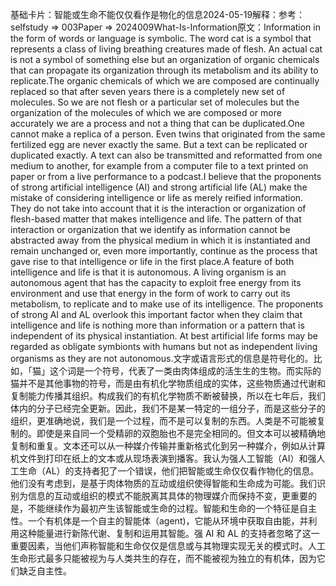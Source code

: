 

基础卡片：智能或生命不能仅仅看作是物化的信息2024-05-19解释：参考：selfstudy => 003Paper => 2024009What-Is-Information原文：Information in the form of words or language is symbolic. The word cat is a symbol that represents a class of living breathing creatures made of flesh. An actual cat is not a symbol of something else but an organization of organic chemicals that can propagate its organization through its metabolism and its ability to replicate.The organic chemicals of which we are composed are continually replaced so that after seven years there is a completely new set of molecules. So we are not flesh or a particular set of molecules but the organization of the molecules of which we are composed or more accurately we are a process and not a thing that can be duplicated.One cannot make a replica of a person. Even twins that originated from the same fertilized egg are never exactly the same. But a text can be replicated or duplicated exactly. A text can also be transmitted and reformatted from one medium to another, for example from a computer file to a text printed on paper or from a live performance to a podcast.I believe that the proponents of strong artificial intelligence (AI) and strong artificial life (AL) make the mistake of considering intelligence or life as merely reified information. They do not take into account that it is the interaction or organization of flesh-based matter that makes intelligence and life. The pattern of that interaction or organization that we identify as information cannot be abstracted away from the physical medium in which it is instantiated and remain unchanged or, even more importantly, continue as the process that gave rise to that intelligence or life in the first place.A feature of both intelligence and life is that it is autonomous. A living organism is an autonomous agent that has the capacity to exploit free energy from its environment and use that energy in the form of work to carry out its metabolism, to replicate and to make use of its intelligence. The proponents of strong AI and AL overlook this important factor when they claim that intelligence and life is nothing more than information or a pattern that is independent of its physical instantiation. At best artificial life forms may be regarded as obligate symbionts with humans but not as independent living organisms as they are not autonomous.文字或语言形式的信息是符号化的。比如，「猫」这个词是一个符号，代表了一类由肉体组成的活生生的生物。而实际的猫并不是其他事物的符号，而是由有机化学物质组成的实体，这些物质通过代谢和复制能力传播其组织。构成我们的有机化学物质不断被替换，所以在七年后，我们体内的分子已经完全更新。因此，我们不是某一特定的一组分子，而是这些分子的组织，更准确地说，我们是一个过程，而不是可以复制的东西。人类是不可能被复制的。即使是来自同一个受精卵的双胞胎也不是完全相同的。但文本可以被精确地复制和重复。文本还可以从一种媒介传输并重新格式化到另一种媒介，例如从计算机文件到打印在纸上的文本或从现场表演到播客。我认为强人工智能（AI）和强人工生命（AL）的支持者犯了一个错误，他们把智能或生命仅仅看作物化的信息。他们没有考虑到，是基于肉体物质的互动或组织使得智能和生命成为可能。我们识别为信息的互动或组织的模式不能脱离其具体的物理媒介而保持不变，更重要的是，不能继续作为最初产生该智能或生命的过程。智能和生命的一个特征是自主性。一个有机体是一个自主的智能体（agent)，它能从环境中获取自由能，并利用这种能量进行新陈代谢、复制和运用其智能。强 AI 和 AL 的支持者忽略了这一重要因素，当他们声称智能和生命仅仅是信息或与其物理实现无关的模式时。人工生命形式最多只能被视为与人类共生的存在，而不能被视为独立的有机体，因为它们缺乏自主性。